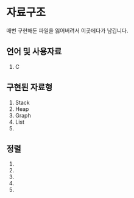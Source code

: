 # 자료구조

매번 구현해둔 파일을 잃어버려서 이곳에다가 남깁니다.


## 언어 및 사용자료

1. C

## 구현된 자료형
1. Stack
2. Heap
3. Graph
4. List
5.

## 정렬
1.
2.
3.
4.
5.

